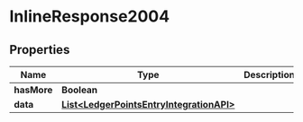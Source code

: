 

# InlineResponse2004

## Properties

Name | Type | Description | Notes
------------ | ------------- | ------------- | -------------
**hasMore** | **Boolean** |  | 
**data** | [**List&lt;LedgerPointsEntryIntegrationAPI&gt;**](LedgerPointsEntryIntegrationAPI.md) |  | 



